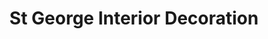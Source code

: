 ---
title: "St George Interior Decoration"
url: /alexandria/st-george-interior-decoration/
shop: interior decoration
---